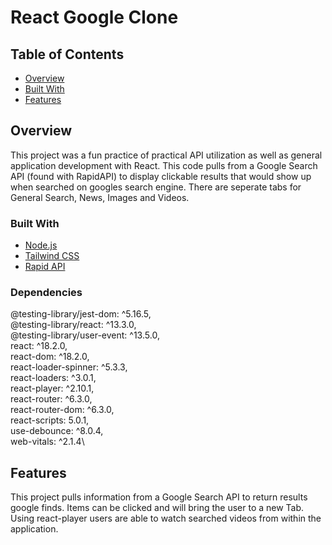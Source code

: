 # React Google Clone

## Table of Contents

- [Overview](#overview)
- [Built With](#built-with)
- [Features](#features)

## Overview

This project was a fun practice of practical API utilization as well as general application development with React. This code pulls from a Google Search API (found with RapidAPI) to display clickable results that would show up when searched on googles search engine. There are seperate tabs for General Search, News, Images and Videos.

### Built With

- [Node.js](https://nodejs.org/en/)
- [Tailwind CSS](https://tailwindcss.com/)
- [Rapid API](https://rapidapi.com/hub)

### Dependencies

@testing-library/jest-dom: ^5.16.5,\
@testing-library/react: ^13.3.0,\
@testing-library/user-event: ^13.5.0,\
react: ^18.2.0,\
react-dom: ^18.2.0,\
react-loader-spinner: ^5.3.3,\
react-loaders: ^3.0.1,\
react-player: ^2.10.1,\
react-router: ^6.3.0,\
react-router-dom: ^6.3.0,\
react-scripts: 5.0.1,\
use-debounce: ^8.0.4,\
web-vitals: ^2.1.4\

## Features

This project pulls information from a Google Search API to return results google finds. Items can be clicked and will bring the user to a new Tab. Using react-player users are able to watch searched videos from within the application.
